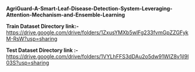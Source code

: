 **AgriGuard-A-Smart-Leaf-Disease-Detection-System-Leveraging-Attention-Mechanism-and-Ensemble-Learning**

**Train Dataset Directory link:-** https://drive.google.com/drive/folders/1ZxusYMXb5wlFg233fvmGpZZGFykM-RsW?usp=sharing

**Test Dataset Directory link :-** https://drive.google.com/drive/folders/1VYLhFFS3dDAu2o5dw91WIZ8v1jl9l03S?usp=sharing
